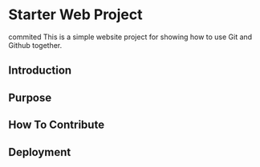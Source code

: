 # Starter Web Project
commited
This is a simple website project for showing how to use Git and Github together.

## Introduction

## Purpose 

## How To Contribute

## Deployment
